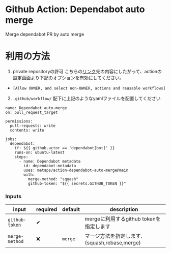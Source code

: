 # Github Action: Dependabot auto merge
Merge dependabot PR by auto merge

# 利用の方法
1. private repositoryの許可
  こちらの[リンク](https://docs.github.com/ja/repositories/managing-your-repositorys-settings-and-features/enabling-features-for-your-repository/managing-github-actions-settings-for-a-repository#%E3%83%AA%E3%83%9D%E3%82%B8%E3%83%88%E3%83%AA%E3%81%AE-github-actions-%E6%A8%A9%E9%99%90%E3%82%92%E7%AE%A1%E7%90%86%E3%81%99%E3%82%8B)先の内容にしたがって、actionの設定画面より下記のオプションを有効にしてください。
 - `[Allow OWNER, and select non-OWNER, actions and reusable workflows]`
2. `.github/workflow/` 配下に上記のようなyamlファイルを配置してください
```
name: Dependabot auto-merge
on: pull_request_target

permissions:
  pull-requests: write
  contents: write

jobs:
  dependabot:
    if: ${{ github.actor == 'dependabot[bot]' }}
    runs-on: ubuntu-latest
    steps:
      - name: Dependabot metadata
        id: dependabot-metadata
        uses: metaps/action-dependabot-auto-merge@main
        with:
          merge-method: "squash"
          github-token: "${{ secrets.GITHUB_TOKEN }}"
```


### Inputs

| input          | required | default                  | description                                         |
|----------------|----------|--------------------------|-----------------------------------------------------|
| `github-token` | ✔        |                          | mergeに利用するgithub tokenを指定します                 |
| `merge-method` | ❌       | `merge`                  | マージ方法を指定します. (squash,rebase,merge)           |
